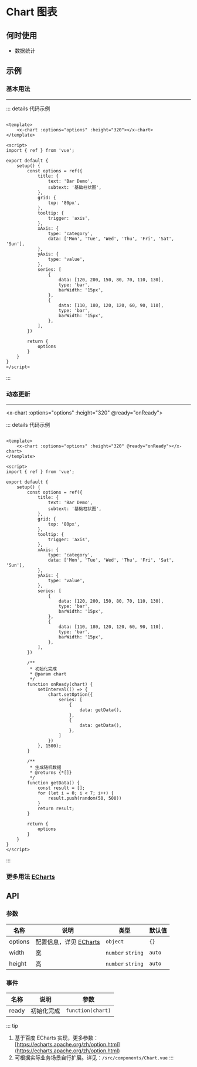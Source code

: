 # Chart 图表

## 何时使用

- 数据统计

## 示例

### 基本用法
---
<x-chart :options="options" :height="320"></x-chart>

::: details 代码示例

```vue

<template>
    <x-chart :options="options" :height="320"></x-chart>
</template>

<script>
import { ref } from 'vue';

export default {
    setup() {
        const options = ref({
            title: {
                text: 'Bar Demo',
                subtext: '基础柱状图',
            },
            grid: {
                top: '80px',
            },
            tooltip: {
                trigger: 'axis',
            },
            xAxis: {
                type: 'category',
                data: ['Mon', 'Tue', 'Wed', 'Thu', 'Fri', 'Sat', 'Sun'],
            },
            yAxis: {
                type: 'value',
            },
            series: [
                {
                    data: [120, 200, 150, 80, 70, 110, 130],
                    type: 'bar',
                    barWidth: '15px',
                },
                {
                    data: [110, 180, 120, 120, 60, 90, 110],
                    type: 'bar',
                    barWidth: '15px',
                },
            ],
        })

        return {
            options
        }
    }
}
</script>
```

:::

### 动态更新
---
<x-chart :options="options" :height="320" @ready="onReady"></x-chart>

::: details 代码示例

```vue

<template>
    <x-chart :options="options" :height="320" @ready="onReady"></x-chart>
</template>

<script>
import { ref } from 'vue';

export default {
    setup() {
        const options = ref({
            title: {
                text: 'Bar Demo',
                subtext: '基础柱状图',
            },
            grid: {
                top: '80px',
            },
            tooltip: {
                trigger: 'axis',
            },
            xAxis: {
                type: 'category',
                data: ['Mon', 'Tue', 'Wed', 'Thu', 'Fri', 'Sat', 'Sun'],
            },
            yAxis: {
                type: 'value',
            },
            series: [
                {
                    data: [120, 200, 150, 80, 70, 110, 130],
                    type: 'bar',
                    barWidth: '15px',
                },
                {
                    data: [110, 180, 120, 120, 60, 90, 110],
                    type: 'bar',
                    barWidth: '15px',
                },
            ],
        })

        /**
         * 初始化完成
         * @param chart
         */
        function onReady(chart) {
            setInterval(() => {
                chart.setOption({
                    series: [
                        {
                            data: getData(),
                        },
                        {
                            data: getData(),
                        },
                    ]
                })
            }, 1500);
        }

        /**
         * 生成随机数据
         * @returns {*[]}
         */
        function getData() {
            const result = [];
            for (let i = 0; i < 7; i++) {
                result.push(random(50, 500))
            }
            return result;
        }

        return {
            options
        }
    }
}
</script>
```

:::

### 更多用法 [ECharts](https://echarts.apache.org/zh/option.html#title)

## API

### 参数

| 名称      | 说明                                                                 | 类型                | 默认值    |
|---------|--------------------------------------------------------------------|-------------------|--------|
| options | 配置信息，详见 [ECharts](https://echarts.apache.org/zh/option.html#title) | `object`          | `{}`   |
| width   | 宽                                                                  | `number` `string` | `auto` |
| height  | 高                                                                  | `number` `string` | `auto` |

### 事件

| 名称    | 说明    | 参数                |
|-------|-------|-------------------|
| ready | 初始化完成 | `function(chart)` |

::: tip

1. 基于百度 ECharts 实现，更多参数：[https://echarts.apache.org/zh/option.html](https://echarts.apache.org/zh/option.html)
2. 可根据实际业务场景自行扩展。详见：`/src/components/Chart.vue`
   :::

<script setup>
import { ref, onBeforeUnmount } from 'vue';
import { random } from 'lodash-es';
import XChart from '@/components/Chart.vue';

const timer = ref(null);

const options = ref({
    title: {
        text: 'Bar Demo',
        subtext: '基础柱状图',
    },
    grid: {
        top: '80px',
    },
    tooltip: {
        trigger: 'axis',
    },
    xAxis: {
        type: 'category',
        data: ['Mon', 'Tue', 'Wed', 'Thu', 'Fri', 'Sat', 'Sun'],
    },
    yAxis: {
        type: 'value',
    },
    series: [
        {
            data: [120, 200, 150, 80, 70, 110, 130],
            type: 'bar',
            barWidth: '15px',
        },
        {
            data: [110, 180, 120, 120, 60, 90, 110],
            type: 'bar',
            barWidth: '15px',
        },
    ],
});

onBeforeUnmount(()=>{
   if(timer.value){
      clearInterval(timer);
      timer.value = null
   }
});

function onReady(chart){
    timer.value = setInterval(()=>{
        chart.setOption({
            series: [
                {
                    data: getData(),
                },
                {
                    data: getData(),
                },
            ]
        })
    }, 1500);
}

function getData(){
    const result = [];
    for(let i=0; i<7; i++){
        result.push(random(50, 500))
    }
    return result;
}
</script>


